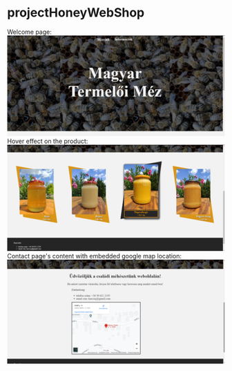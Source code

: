 # projectHoneyWebShop
Welcome page:
![My Image](images/readme/welcome-page.png)
Hover effect on the product:
![My Image](images/readme/honey.png)
Contact page's content with embedded google map location:
![My Image](images/readme/contact.png)